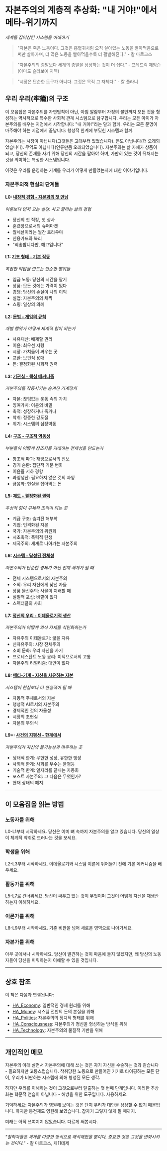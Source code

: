 # 자본주의의 계층적 추상화: "내 거야!"에서 메타-위기까지
*세계를 집어삼킨 시스템을 이해하기*

> "자본은 죽은 노동이다. 그것은 흡혈귀처럼 오직 살아있는 노동을 빨아먹음으로써만 살아가며, 더 많은 노동을 빨아먹을수록 더 활발해진다." - 칼 마르크스

> "자본주의의 종말보다 세계의 종말을 상상하는 것이 더 쉽다." - 프레드릭 제임슨 (아마도 슬라보예 지젝)

> "시장은 단순한 도구가 아니다. 그것은 목적 그 자체다." - 칼 폴라니

## 우리 우리(牢籠)의 구조

이 모음집은 자본주의를 자연법칙이 아닌, 아침 알람부터 자정의 불안까지 모든 것을 형성하는 역사적으로 특수한 사회적 관계 시스템으로 탐구합니다. 우리는 모든 아이가 자본주의를 배우는 지점에서 시작합니다: "내 거야!"라는 말과 함께. 우리는 모든 문명이 마주해야 하는 지점에서 끝납니다: 행성적 한계에 부딪힌 시스템과 함께.

자본주의는 시장이 아닙니다(그것들은 고대부터 있었습니다). 돈도 아닙니다(더 오래되었습니다). 무역도 아닙니다(인류만큼 오래되었습니다). 자본주의는 삶 자체가 상품이 되고, 당신의 존재를 사기 위해 당신의 시간을 팔아야 하며, 가만히 있는 것이 뒤처지는 것을 의미하는 특정한 시스템입니다.

이것은 우리를 운영하는 기계를 우리가 어떻게 만들었는지에 대한 이야기입니다.

### 자본주의적 현실의 단계들

#### L0: [내장적 경험 - 자본과의 첫 만남](L0_Visceral_Capitalism.md)
*이론보다 먼저 오는 실천: 사고 팔리는 삶의 경험*
- 당신의 첫 직장, 첫 상사
- 훈련장으로서의 슈퍼마켓
- 월세날이라는 월간 트라우마
- 신용카드와 복리
- "죄송합니다만, 해고입니다"

#### L1: [기초 형태 - 기본 작동](L1_Elementary_Forms.md)
*복잡한 억압을 만드는 단순한 행위들*
- 임금 노동: 당신의 시간을 팔기
- 상품: 모든 것에는 가격이 있다
- 경쟁: 당신의 손실이 나의 이익
- 실업: 자본주의의 채찍
- 쇼핑: 일상의 의례

#### L2: [문법 - 게임의 규칙](L2_Grammar_of_Capital.md)
*개별 행위가 어떻게 체계적 힘이 되는가*
- 사유재산: 배제할 권리
- 이윤: 최우선 지령
- 시장: 가치들이 싸우는 곳
- 교환: 보편적 용매
- 돈: 결정화된 사회적 권력

#### L3: [기관실 - 핵심 메커니즘](L3_Engine_Room.md)
*자본주의를 작동시키는 숨겨진 기계장치*
- 자본: 끊임없는 운동 속의 가치
- 잉여가치: 이윤의 비밀
- 축적: 성장하거나 죽거나
- 착취: 정중한 강도질
- 위기: 시스템의 심장박동

#### L4: [구조 - 구조적 역동성](L4_Architecture.md)
*부분들이 어떻게 창조자를 지배하는 전체성을 만드는가*
- 창조적 파괴: 재앙으로서의 진보
- 경기 순환: 집단적 기분 변화
- 이윤율 저하 경향
- 과잉생산: 필요하지 않은 것의 과잉
- 금융화: 현실을 잡아먹는 돈

#### L5: [제도 - 결정화된 권력](L5_Institutional_Forms.md)
*추상적 힘이 구체적 조직이 되는 곳*
- 계급 구조: 숨겨진 해부학
- 기업: 인격화된 자본
- 국가: 자본주의의 위원회
- 시초축적: 폭력적 탄생
- 제국주의: 세계로 나아가는 자본주의

#### L6: [시스템 - 달성된 전체성](L6_System_Dynamics.md)
*자본주의가 단순한 경제가 아닌 전체 세계가 될 때*
- 전체 시스템으로서의 자본주의
- 소외: 우리 자신에게 낯선 자들
- 상품 물신주의: 사물이 지배할 때
- 실질적 포섭: 바깥이 없다
- 스펙터클의 사회

#### L7: [정신의 우리 - 이데올로기적 생산](L7_Ideological_Production.md)
*자본주의가 어떻게 의식 자체를 식민화하는가*
- 자유주의 이데올로기: 굶을 자유
- 신자유주의: 시장 전체주의
- 소비 문화: 우리 자신을 사기
- 프로테스탄트 노동 윤리: 미덕으로서의 고통
- 자본주의 리얼리즘: 대안이 없다

#### L8: [메타-기계 - 자신을 사유하는 자본](L8_Meta_Capitalism.md)
*시스템이 현실보다 더 현실적이 될 때*
- 자동적 주체로서의 자본
- 행성적 AI로서의 자본주의
- 경제적인 것의 자율성
- 시장의 초현실
- 자본의 무의식

#### L9+: [사건의 지평선 - 한계에서](L9_Ultimate_Questions.md)
*자본주의가 자신의 불가능성과 마주하는 곳*
- 생태적 한계: 무한한 성장, 유한한 행성
- 사회적 한계: 사회를 부수는 불평등
- 기술적 한계: 일자리를 끝내는 자동화
- 포스트 자본주의: 그 다음은 무엇인가?
- 현재 상태의 폐지

---

## 이 모음집을 읽는 방법

### 노동자를 위해
L0-L1부터 시작하세요. 당신은 이미 뼈 속까지 자본주의를 알고 있습니다. 당신의 일상이 체계적 착취로 드러나는 것을 보세요.

### 학생을 위해  
L2-L3부터 시작하세요. 이데올로기와 시스템 이론에 뛰어들기 전에 기본 메커니즘을 배우세요.

### 활동가를 위해
L5-L7로 건너뛰세요. 당신이 싸우고 있는 것이 무엇이며 그것이 어떻게 자신을 재생산하는지 이해하세요.

### 이론가를 위해
L8-L9부터 시작하세요. 기존 비판을 넘어 새로운 영역으로 나아가세요.

### 자본가를 위해
아무 곳에서나 시작하세요. 당신이 발견하는 것이 마음에 들지 않겠지만, 왜 당신의 노동자들이 당신을 미워하는지 이해할 수 있을 것입니다.

---

## 상호 참조

이 책은 다음과 연결됩니다:
- [HA_Economy](../../5_civilization_emergence/HA_economy/): 일반적인 경제 원리를 위해
- [HA_Money](../../5_civilization_emergence/HA_money/): 시스템 전반의 돈의 본질을 위해
- [HA_Politics](../../5_civilization_emergence/HA_politics/): 자본주의의 정치적 형태를 위해
- [HA_Consciousness](../../3_biological_emergence/HA_consciousness/): 자본주의가 정신을 형성하는 방식을 위해
- [HA_Technology](../../6_technological_emergence/HA_technology/): 자본주의의 물질적 기반을 위해

---

## 개인적인 메모

자본주의 아래 살면서 자본주의에 대해 쓰는 것은 자기 자신을 수술하는 것과 같습니다 - 필요하지만 고통스럽습니다. 착취당한 노동으로 만들어진 기기로 타이핑하는 모든 단어, 우리가 비판하는 시스템에 의해 형성된 모든 생각.

하지만 우리를 이해하는 것이 그것으로부터 탈출하는 첫 번째 단계입니다. 이러한 추상화는 학문적 연습이 아닙니다 - 해방을 위한 도구입니다. 사용하세요.

기억하세요: 자본주의가 영원해 보이는 것은 단지 우리가 대안을 상상할 수 없기 때문입니다. 하지만 봉건제도 영원해 보였습니다. 갑자기 그렇지 않게 될 때까지.

미래는 아직 쓰여지지 않았습니다. 다르게 써봅시다.

---

*"철학자들은 세계를 다양한 방식으로 해석해왔을 뿐이다. 중요한 것은 그것을 변화시키는 것이다."* - 칼 마르크스, 제11테제
